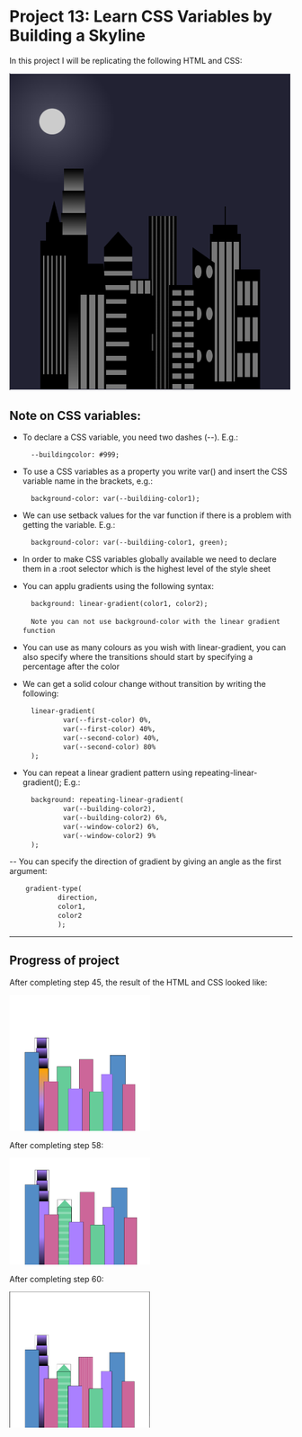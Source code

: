# Project 13: Learn CSS Variables by Building a Skyline
 
 In this project I will be replicating the following HTML and CSS:

 <img src="Images/Screenshot.PNG" width="500px">

 ## Note on CSS variables: 

- To declare a CSS variable, you need two dashes (--). E.g.:

        --buildingcolor: #999;

- To use a CSS variables as a property you write var() and insert the CSS variable name in the brackets, e.g.:

        background-color: var(--buildiing-color1);

- We can use setback values for the var function if there is a problem with getting the variable. E.g.:

        background-color: var(--buildiing-color1, green);

- In order to make CSS variables globally available we need to declare them in a :root selector which is the highest level of the style sheet

- You can applu gradients using the following syntax:

        background: linear-gradient(color1, color2);

        Note you can not use background-color with the linear gradient function

- You can use as many colours as you wish with linear-gradient, you can also specify where the transitions should start by specifying a percentage after the color

- We can get a solid colour change without transition by writing the following:
        
        linear-gradient(
                var(--first-color) 0%,
                var(--first-color) 40%,
                var(--second-color) 40%,
                var(--second-color) 80%
        );

- You can repeat a linear gradient pattern using repeating-linear-gradient(); E.g.:

        background: repeating-linear-gradient(
                var(--building-color2),
                var(--building-color2) 6%,
                var(--window-color2) 6%,
                var(--window-color2) 9%
        );

-- You can specify the direction of gradient by giving an angle as the first argument:

        gradient-type(
                direction,
                color1,
                color2
                );

      
---

## Progress of project

After completing step 45, the result of the HTML and CSS looked like:

 <img src="Images/step-45.PNG" width="250px">


After completing step 58:

 <img src="Images/step-58.PNG" width="250px">

 After completing step 60:

 <img src="Images/step-60.PNG" width="250px">